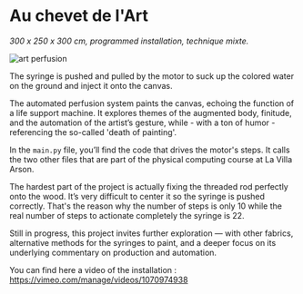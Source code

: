 # Au chevet de l'Art

_300 x 250 x 300 cm, programmed installation, technique mixte._

![art perfusion](https://github.com/user-attachments/assets/f105a398-e6a2-488f-9e91-fb64922e0a33)

The syringe is pushed and pulled by the motor to suck up the colored water on the ground and inject it onto the canvas.

The automated perfusion system paints the canvas, echoing the function of a life support machine.
It explores themes of the augmented body, finitude, and the automation of the artist’s gesture,
while - with a ton of humor - referencing the so-called 'death of painting'.

In the `main.py` file, you’ll find the code that drives the motor's steps.
It calls the two other files that are part of the physical computing course at La Villa Arson.

The hardest part of the project is actually fixing the threaded rod perfectly onto the wood.
It’s very difficult to center it so the syringe is pushed correctly.
That's the reason why the number of steps is only 10 while the real number of steps to actionate completely the syringe is 22. 

Still in progress, this project invites further exploration — with other fabrics, alternative methods for the syringes to paint,
and a deeper focus on its underlying commentary on production and automation.

You can find here a video of the installation : https://vimeo.com/manage/videos/1070974938
